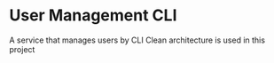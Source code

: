 # User Management CLI
A service that manages users by CLI
Clean architecture is used in this project
